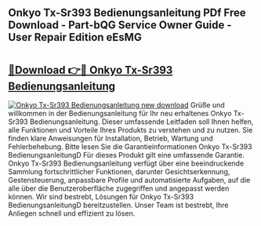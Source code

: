 ## Onkyo Tx-Sr393 Bedienungsanleitung PDf Free Download - Part-bQG Service Owner Guide - User Repair Edition eEsMG

# <h2><a href="http://df5e9d4.blite.top/?on=Onkyo+Tx-Sr393+Bedienungsanleitung">🔗Download 👉🔴 Onkyo Tx-Sr393 Bedienungsanleitung</a></h2>

[![Onkyo Tx-Sr393 Bedienungsanleitung new download](https://i.imgur.com/lujVjoI.png)](http://df5e9d4.blite.top/?on=Onkyo+Tx-Sr393+Bedienungsanleitung)
Grüße und willkommen in der Bedienungsanleitung für Ihr neu erhaltenes Onkyo Tx-Sr393 Bedienungsanleitung. Dieser umfassende Leitfaden soll Ihnen helfen, alle Funktionen und Vorteile Ihres Produkts zu verstehen und zu nutzen. Sie finden klare Anweisungen für Installation, Betrieb, Wartung und Fehlerbehebung. Bitte lesen Sie die Garantieinformationen Onkyo Tx-Sr393 BedienungsanleitungD Für dieses Produkt gilt eine umfassende Garantie. Onkyo Tx-Sr393 Bedienungsanleitung verfügt über eine beeindruckende Sammlung fortschrittlicher Funktionen, darunter Gesichtserkennung, Gestensteuerung, anpassbare Profile und automatisierte Aufgaben, auf die alle über die Benutzeroberfläche zugegriffen und angepasst werden können. Wir sind bestrebt, Lösungen für Onkyo Tx-Sr393 BedienungsanleitungD bereitzustellen. Unser Team ist bestrebt, Ihre Anliegen schnell und effizient zu lösen.
